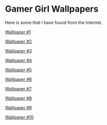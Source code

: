 # Gamer Girl Wallpapers

Here is some that I have found from the internet.

<a href="https://raw.githubusercontent.com/l-a-t-e-r/gamer-girl-wallpapers/refs/heads/main/wallpapers/wallpaper--MHg5M3JiMWxtMmNwZTFocw.webp">Wallpaper #1 </a>

<a href="https://raw.githubusercontent.com/l-a-t-e-r/gamer-girl-wallpapers/refs/heads/main/wallpapers/wallpaper--MXprNWl6YWFyeXE3eDQ4Ng.webp">Wallpaper #2</a>

<a href="">Wallpaper #3</a>

<a href="">Wallpaper #4</a>

<a href="">Wallpaper #5</a>

<a href="">Wallpaper #6</a>

<a href="">Wallpaper #7</a>

<a href="">Wallpaper #8</a>

<a href="">Wallpaper #9</a>

<a href="">Wallpaper #10</a>
